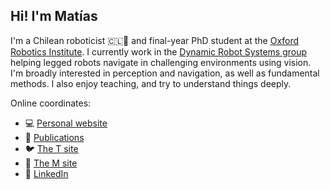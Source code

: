 ## Hi! I'm Matías
I'm a Chilean roboticist 🇨🇱🤖 and final-year PhD student at the [Oxford Robotics Institute](https://ori.ox.ac.uk). I currently work in the [Dynamic Robot Systems group](https://ori.ox.ac.uk/drs) helping legged robots navigate in challenging environments using vision. I'm broadly interested in perception and navigation, as well as fundamental methods. I also enjoy teaching, and try to understand things deeply.

Online coordinates:
- 💻 [Personal website](https://mmattamala.github.io)
- 📄 [Publications](https://scholar.google.co.uk/citations?hl=en&user=R5aRkHUAAAAJ&view_op=list_works&authuser=1&sortby=pubdate)
- 🐦 [The T site](https://www.twitter.com/mmattamala)
- 🐘 [The M site](https://sigmoid.social/@mmattamala)
- 💼 [LinkedIn](https://www.linkedin.com/in/mmattamala/)

<!---
Comments here
--->
